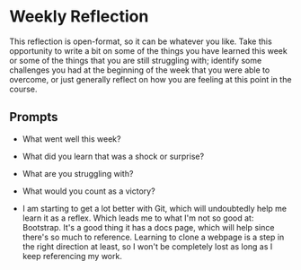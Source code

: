 # Weekly Reflection
This reflection is open-format, so it can be whatever you like. Take this opportunity to write a bit on some of the things you have learned this week or some of the things that you are still struggling with; identify some challenges you had at the beginning of the week that you were able to overcome, or just generally reflect on how you are feeling at this point in the course.

## Prompts
- What went well this week?
- What did you learn that was a shock or surprise?
- What are you struggling with?
- What would you count as a victory?

- I am starting to get a lot better with Git, which will undoubtedly help me learn it as a reflex. Which leads me to what I'm not so good at: Bootstrap. It's a good thing it has a docs page, which will help since there's so much to reference. Learning to clone a webpage is a step in the right direction at least, so I won't be completely lost as long as I keep referencing my work.